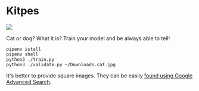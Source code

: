 # Kitpes

<img src="https://upload.wikimedia.org/wikipedia/en/6/64/CatDog.jpeg" />


Cat or dog? What it is? Train your model and be always able to tell!

```
pipenv istall
pipenv shell
python3 ./train.py
python3 ./validate.py ~/Downloads.cat.jpg
```

It's better to provide square images. They can be easily [found using Google Advanced Search](https://www.google.com/search?as_st=y&tbs=iar%3As&tbm=isch&sxsrf=ACYBGNQlECoXhBTXMi7yczmwwLqghG8mHw%3A1574087190600&sa=1&ei=FqrSXbOrJIXnsAer47SwBQ&q=cute+AND+%28cat+OR+dog%29&oq=cute+AND+%28cat+OR+dog%29&gs_l=img.3...12802.13321..13469...0.0..0.253.415.0j1j1......0....1..gws-wiz-img.hwpKo2W_JOI&ved=0ahUKEwizjt3e-_PlAhWFM-wKHasxDVYQ4dUDCAc&uact=5).